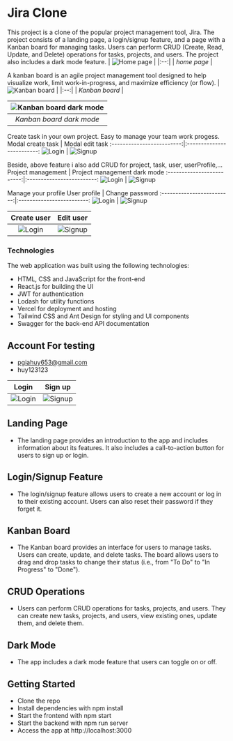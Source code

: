 # Jira Clone
This project is a clone of the popular project management tool, Jira. The project consists of a landing page, a login/signup feature, and a page with a Kanban board for managing tasks. Users can perform CRUD (Create, Read, Update, and Delete) operations for tasks, projects, and users. The project also includes a dark mode feature.
| ![Home page](https://github.com/giahuy405/Jira/blob/main/web-img/home.png) | 
|:--:| 
| *home page* |


 
A kanban board is an agile project management tool designed to help visualize work, limit work-in-progress, and maximize efficiency (or flow). 
| ![Kanban board](https://github.com/giahuy405/Jira/blob/main/web-img/kanban-board.png) | 
|:--:| 
| *Kanban board* |

| ![Kanban board dark mode](https://github.com/giahuy405/Jira/blob/main/web-img/kanban-board-darkmode.png) | 
|:--:| 
| *Kanban board dark mode* |

Create task in your own project. Easy to manage your team work progess.
Modal create task        |  Modal edit task
:-------------------------:|:-------------------------:
![Login](https://github.com/giahuy405/Jira/blob/main/web-img/modal-create-task.png)  |  ![Signup](https://github.com/giahuy405/Jira/blob/main/web-img/edit-task.png)


Beside, above feature i also add CRUD for project, task, user, userProfile,... 
Project management         |  Project management dark mode
:-------------------------:|:-------------------------:
![Login](https://github.com/giahuy405/Jira/blob/main/web-img/project-manager.png)  |  ![Signup](https://github.com/giahuy405/Jira/blob/main/web-img/project-manager-darkmode.png)

Manage your profile
User profile               |  Change password
:-------------------------:|:-------------------------:
![Login](https://github.com/giahuy405/Jira/blob/main/web-img/user-profile.png)  |  ![Signup](https://github.com/giahuy405/Jira/blob/main/web-img/user-profile-2.png)

Create user         |  Edit user
:-------------------------:|:-------------------------:
![Login](https://github.com/giahuy405/Jira/blob/main/web-img/create-user.png)  |  ![Signup](https://github.com/giahuy405/Jira/blob/main/web-img/edit-user.png)

### Technologies
The web application was built using the following technologies:
* HTML, CSS and JavaScript for the front-end
* React.js for building the UI
* JWT for authentication
* Lodash for utility functions
* Vercel for deployment and hosting
* Tailwind CSS and Ant Design for styling and UI components
* Swagger for the back-end API documentation

## Account For testing
- pgiahuy653@gmail.com
- huy123123

Login                      |  Sign up
:-------------------------:|:-------------------------:
![Login](https://github.com/giahuy405/Jira/blob/main/web-img/login.png)  |  ![Signup](https://github.com/giahuy405/Jira/blob/main/web-img/signup.png)


## Landing Page
* The landing page provides an introduction to the app and includes information about its features. It also includes a call-to-action button for users to sign up or login.

## Login/Signup Feature
* The login/signup feature allows users to create a new account or log in to their existing account. Users can also reset their password if they forget it.

## Kanban Board
* The Kanban board provides an interface for users to manage tasks. Users can create, update, and delete tasks. The board allows users to drag and drop tasks to change their status (i.e., from "To Do" to "In Progress" to "Done").

## CRUD Operations
* Users can perform CRUD operations for tasks, projects, and users. They can create new tasks, projects, and users, view existing ones, update them, and delete them.

## Dark Mode
* The app includes a dark mode feature that users can toggle on or off.

## Getting Started
* Clone the repo
* Install dependencies with npm install
* Start the frontend with npm start
* Start the backend with npm run server
* Access the app at http://localhost:3000

 
